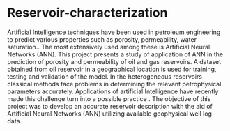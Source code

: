 # Reservoir-characterization
 Artificial Intelligence techniques have been used in petroleum engineering to predict various properties such as porosity, permeability, water saturation.. 
 The most extensively used among these is Artificial Neural Networks (ANN). 
 This project presents a study of application of ANN in the prediction of porosity and permeability of oil and gas reservoirs. 
 A dataset obtained from oil reservoir  in a geographical location is used for training, testing and validation of the model. 
 In the heterogeneous reservoirs classical methods face problems in determining the relevant petrophysical parameters accurately. 
 Applications of artificial Intelligence have recently made this challenge turn into a possible practice . 
 The objective of this project was to develop  an accurate reservoir  description with the aid of Artificial Neural Networks (ANN) utilizing available geophysical well log data. 
